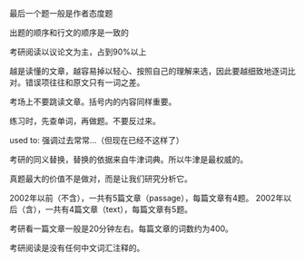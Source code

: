 最后一个题一般是作者态度题

出题的顺序和行文的顺序是一致的

考研阅读以议论文为主，占到90%以上

越是读懂的文章，越容易掉以轻心、按照自己的理解来选，因此要越细致地逐词比对。错误项往往和原文只有一词之差。

考场上不要跳读文章。括号内的内容同样重要。

练习时，先查单词，再做题。不要反过来。

used to: 强调过去常常...（但现在已经不这样了）

考研的同义替换，替换的依据来自牛津词典。所以牛津是最权威的。

真题最大的价值不是做对，而是让我们研究分析它。

2002年以前（不含），一共有5篇文章（passage），每篇文章有4题。
2002年以后（含），一共有4篇文章（text），每篇文章有5题。

考研看一篇文章一般是20分钟左右。每篇文章的词数约为400。

考研阅读是没有任何中文词汇注释的。